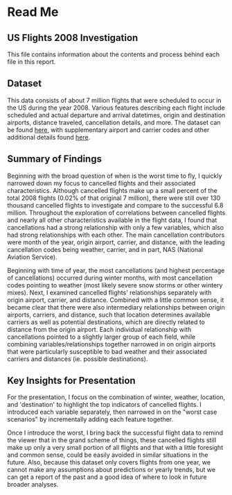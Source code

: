 
# Read Me
## US Flights 2008 Investigation
This file contains information about the contents and process behind each file in this report. 

## Dataset
This data consists of about 7 million flights that were scheduled to occur in the US during the year 2008. Various features describing each flight include scheduled and actual departure and arrival datetimes, origin and destination airports, distance traveled, cancellation details, and more. The dataset can be found [here](http://stat-computing.org/dataexpo/2009/the-data.html), with supplementary airport and carrier codes and other additional details found [here](http://stat-computing.org/dataexpo/2009/supplemental-data.html). 

## Summary of Findings
Beginning with the broad question of when is the worst time to fly, I quickly narrowed down my focus to cancelled flights and their associated characteristics. Although cancelled flights make up a small percent of the total 2008 flights (0.02% of that original 7 million), there were still over 130 thousand cancelled flights to investigate and compare to the successful 6.8 million. Throughout the exploration of correlations between cancelled flights and nearly all other characteristics available in the flight data, I found that cancellations had a strong relationship with only a few variables, which also had strong relationships with each other. The main cancellation contributors were month of the year, origin airport, carrier, and distance, with the leading cancellation codes being weather, carrier, and in part, NAS (National Aviation Service). 

Beginning with time of year, the most cancellations (and highest percentage of cancellations) occurred during winter months, with most cancellation codes pointing to weather (most likely severe snow storms or other wintery mixes). Next, I examined cancelled flights' relationships separately with origin airport, carrier, and distance. Combined with a little common sense, it became clear that there were also intermediary relationships between origin airports, carriers, and distance, such that location determines available carriers as well as potential destinations, which are directly related to distance from the origin airport. Each individual relationship with cancellations pointed to a slightly larger group of each field, while combining variables/relationships together narrowed in on origin airports that were particularly susceptible to bad weather and their associated carriers and distances (ie. possible destinations). 

## Key Insights for Presentation
For the presentation, I focus on the combination of winter, weather, location, and 'destination' to highlight the top indicators of cancelled flights. I introduced each variable separately, then narrowed in on the "worst case scenarios" by incrementally adding each feature together.

Once I introduce the worst, I bring back the successful flight data to remind the viewer that in the grand scheme of things, these cancelled flights still make up only a very small portion of all flights and that with a little foresight and common sense, could be easily avoided in similar situations in the future. Also, because this dataset only covers flights from one year, we cannot make any assumptions about predictions or yearly trends, but we can get a report of the past and a good idea of where to look in future broader analyses.



```python

```
